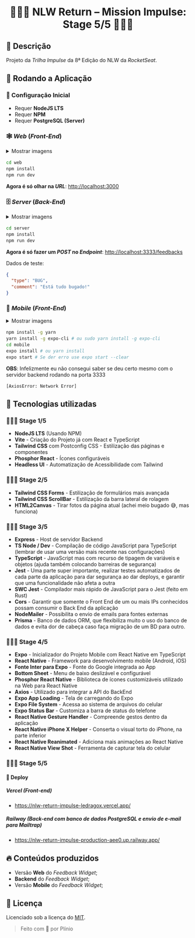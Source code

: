 <div align="center">

# 👨🏻‍🚀 NLW Return – Mission Impulse: Stage 5/5 👩🏻‍🚀

</div>

## 📄 Descrição

Projeto da _Trilha Impulse_ da 8ª Edição do NLW da _RocketSeat_.

## 🚀 Rodando a Aplicação

### 🔧 Configuração Inicial

- Requer **NodeJS LTS**
- Requer **NPM**
- Requer **PostgreSQL (Server)**

### 🕸 _Web_ (_Front-End_)

<details>
  <summary>Mostrar imagens</summary>
  <div align="center">
    <img src="./assets/app-web.gif" width="75%" />
  </div>
</details>

```sh
cd web
npm install
npm run dev
```

**Agora é só olhar na _URL_**: <http://localhost:3000>

### 🗄 _Server_ (_Back-End_)

<details>
  <summary>Mostrar imagens</summary>
  <div align="center">

#### Teste no Endpoint

<img src="./assets/app-backend.gif" width="75%" />

#### Teste de Email

<img src="./assets/app-backend-email.gif" width="75%" />

  </div>
</details>

```sh
cd server
npm install
npm run dev
```

**Agora é só fazer um _POST_ no _Endpoint_**: <http://localhost:3333/feedbacks>

Dados de teste:

```json
{
  "type": "BUG",
  "comment": "Está tudo bugado!"
}
```

### 📱 _Mobile_ (_Front-End_)

<details>
  <summary>Mostrar imagens</summary>
  <div align="center">
    <img src="./assets/app-mobile.gif" width="75%" />
  </div>
</details>

```sh
npm install -g yarn
yarn install -g expo-cli # ou sudo yarn install -g expo-cli
cd mobile
expo install # ou yarn install
expo start # Se der erro use expo start --clear
```

**OBS**: Infelizmente eu não consegui saber se deu certo mesmo com o servidor backend rodando na porta 3333

```
[AxiosError: Network Error]
```

## 🔧 Tecnologias utilizadas

### 👨🏻‍🚀 Stage 1/5

- **NodeJS LTS** (Usando NPM)
- **Vite** - Criação do Projeto já com React e TypeScript
- **Tailwind CSS** com Postconfig CSS - Estilização das páginas e componentes
- **Phosphor React** - Ícones configuráveis
- **Headless UI** - Automatização de Acessibilidade com Tailwind

### 👩🏻‍🚀 Stage 2/5

- **Tailwind CSS Forms** - Estilização de formulários mais avançada
- **Tailwind CSS ScrollBar** - Estilização da barra lateral de rolagem
- **HTML2Canvas** - Tirar fotos da página atual (achei meio bugado 😅, mas funciona)

### 👨🏻‍🚀 Stage 3/5

- **Express** - Host de servidor Backend
- **TS Node / Dev** - Compilação de código JavaScript para TypeScript (lembrar de usar uma versão mais recente nas configurações)
- **TypeScript** - JavaScript mas com recurso de tipagem de variáveis e objetos (ajuda também colocando barreiras de segurança)
- **Jest** - Uma parte super importante, realizar testes automatizados de cada parte da aplicação para dar segurança ao dar deploys, e garantir que uma funcionalidade não afeta a outra
- **SWC Jest** - Compilador mais rápido de JavaScript para o Jest (feito em Rust)
- **Cors** - Garantir que somente o Front End de um ou mais IPs conhecidos possam consumir o Back End da aplicação
- **NodeMailer** - Possibilita o envio de emails para fontes externas
- **Prisma** - Banco de dados ORM, que flexibiliza muito o uso do banco de dados e evita dor de cabeça caso faça migração de um BD para outro.

### 👩🏻‍🚀 Stage 4/5

- **Expo** - Inicializador do Projeto Mobile com React Native em TypeScript
- **React Native** - Framework para desenvolvimento mobile (Android, iOS)
- **Fonte Inter para Expo** - Fonte do Google integrada ao App
- **Bottom Sheet** - Menu de baixo deslizável e configurável
- **Phosphor React Native** - Biblioteca de ícones customizáveis utilizado na Web para React Native
- **Axios** - Utilizado para integrar a API do BackEnd
- **Expo App Loading** - Tela de carregando do Expo
- **Expo File System** - Acessa ao sistema de arquivos do celular
- **Expo Status Bar** - Customiza a barra de status do telefone
- **React Native Gesture Handler** - Compreende gestos dentro da aplicação
- **React Native iPhone X Helper** - Conserta o visual torto do iPhone, na parte inferior
- **React Native Reanimated** - Adiciona mais animações ao React Native
- **React Native View Shot** - Ferramenta de capturar tela do celular

### 👨🏻‍🚀 Stage 5/5

#### 🚀 Deploy

##### _Vercel_ (_Front-end_)

- <https://nlw-return-impulse-ledragox.vercel.app/>

##### _Railway_ (_Back-end_ com banco de dados _PostgreSQL_ e envio de e-mail para _Mailtrap_)

- <https://nlw-return-impulse-production-aee0.up.railway.app/>

## 🔥 Conteúdos produzidos

- Versão **Web** do _Feedback Widget_;
- **Backend** do _Feedback Widget_;
- Versão **Mobile** do _Feedback Widget_;

## 📝 Licença

Licenciado sob a licença do [MIT](LICENSE.txt).

> Feito com 💜 por Plínio

